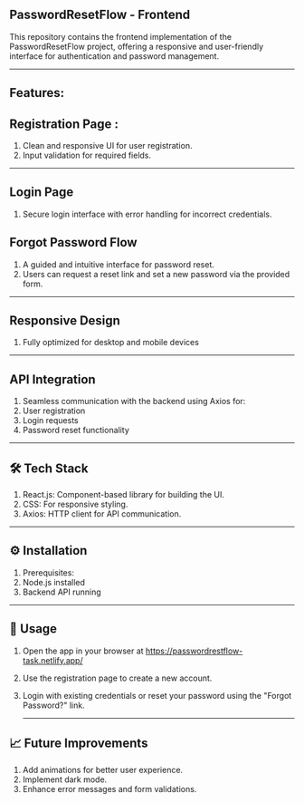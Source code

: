 
  ##                                                  PasswordResetFlow - Frontend

This repository contains the frontend implementation of the PasswordResetFlow project, 
offering a responsive and user-friendly interface for authentication and password management.     

---

## Features:
## Registration Page :

1. Clean and responsive UI for user registration.
2. Input validation for required fields.
---

## Login Page

1. Secure login interface with error handling for incorrect credentials.

## Forgot Password Flow

1. A guided and intuitive interface for password reset.
2. Users can request a reset link and set a new password via the provided form.

---

## Responsive Design

1. Fully optimized for desktop and mobile devices
   
---

## API Integration

1. Seamless communication with the backend using Axios for:
2. User registration
3. Login requests
4. Password reset functionality
   
---
## 🛠️ Tech Stack

1. React.js: Component-based library for building the UI.
2. CSS: For responsive styling.
3. Axios: HTTP client for API communication.

---
## ⚙️ Installation

1. Prerequisites:
2. Node.js installed
3. Backend API running

---
## 🌟 Usage

1. Open the app in your browser at https://passwordrestflow-task.netlify.app/
2. Use the registration page to create a new account.
3. Login with existing credentials or reset your password using the "Forgot Password?" link.

   ---
   

## 📈 Future Improvements

1. Add animations for better user experience.
2. Implement dark mode.
3. Enhance error messages and form validations.
